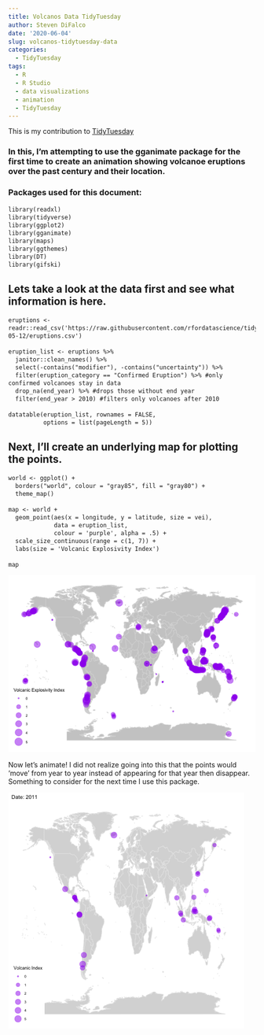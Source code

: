 ```yaml
---
title: Volcanos Data TidyTuesday
author: Steven DiFalco
date: '2020-06-04'
slug: volcanos-tidytuesday-data
categories:
  - TidyTuesday
tags:
  - R
  - R Studio
  - data visualizations
  - animation
  - TidyTuesday
---
```


This is my contribution to [TidyTuesday](https://github.com/rfordatascience/tidytuesday/)

### In this, I’m attempting to use the gganimate package for the first time to create an animation showing volcanoe eruptions over the past century and their location.

### Packages used for this document:

    library(readxl)
    library(tidyverse)
    library(ggplot2)
    library(gganimate)
    library(maps)
    library(ggthemes)
    library(DT)
    library(gifski)

Lets take a look at the data first and see what information is here.
--------------------------------------------------------------------

    eruptions <- readr::read_csv('https://raw.githubusercontent.com/rfordatascience/tidytuesday/master/data/2020/2020-05-12/eruptions.csv')

    eruption_list <- eruptions %>% 
      janitor::clean_names() %>% 
      select(-contains("modifier"), -contains("uncertainty")) %>% 
      filter(eruption_category == "Confirmed Eruption") %>% #only confirmed volcanoes stay in data
      drop_na(end_year) %>% #drops those without end year
      filter(end_year > 2010) #filters only volcanoes after 2010

    datatable(eruption_list, rownames = FALSE,
              options = list(pageLength = 5))

Next, I’ll create an underlying map for plotting the points.
------------------------------------------------------------

    world <- ggplot() +
      borders("world", colour = "gray85", fill = "gray80") +
      theme_map() 

    map <- world +
      geom_point(aes(x = longitude, y = latitude, size = vei),
                 data = eruption_list, 
                 colour = 'purple', alpha = .5) +
      scale_size_continuous(range = c(1, 7)) +
      labs(size = 'Volcanic Explosivity Index')

    map

![All Volcanos 2010-2020](2020-06-04-volcano-eruptions-gganimate-tidytuesday_files/figure-markdown_strict/unnamed-chunk-3-1.png)

Now let’s animate! I did not realize going into this that the points would ‘move’ from year to year instead of appearing for that year then disappear. Something to consider for the next time I use this package.

![Volcanoe by Year gif](volcanobyyear.gif)

